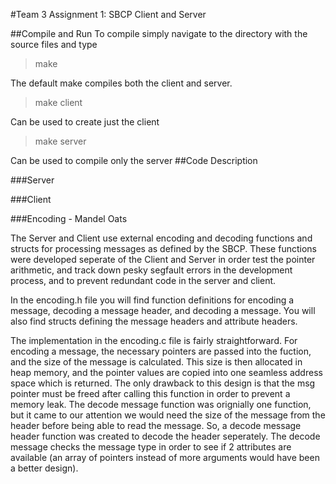 #Team 3 Assignment 1: SBCP Client and Server

##Compile and Run
To compile simply navigate to the directory with the source files and type 
 
>make 
 
The default make compiles both the client and server.
 
>make client 
 
Can be used to create just the client
 
>make server 
 
Can be used to compile only the server
##Code Description
 
###Server


###Client



###Encoding - Mandel Oats

The Server and Client use external encoding and decoding functions and structs for processing messages as defined by the SBCP. 
These functions were developed seperate of the Client and Server in order test the pointer arithmetic, 
and track down pesky segfault errors in the development process, and to prevent redundant code in the server and client. 

In the encoding.h file you will find function definitions for encoding a message, decoding a message header, and decoding a message.
You will also find structs defining the message headers and attribute headers. 

The implementation in the encoding.c file is fairly straightforward. 
For encoding a message, the necessary pointers are passed into the fuction, and the size of the message is calculated. This size is then allocated in heap memory, 
and the pointer values are copied into one seamless address space which is returned. The only drawback to this design is that the msg pointer must be freed after calling this function in order to prevent a memory leak.
The decode message function was orignially one function, but it came to our attention we would need the size of the message from the header before being able to read the message. 
So, a decode message header function was created to decode the header seperately. The decode message checks the message type in order to see if 2 attributes are available (an array of pointers instead of more arguments would have been a better design).

